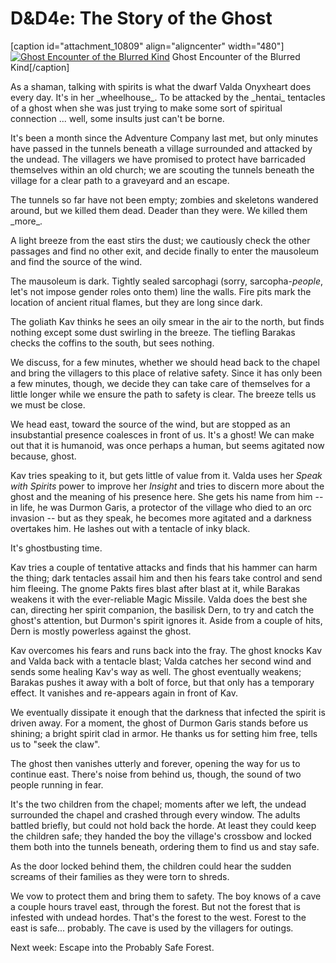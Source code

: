 # D&D4e: The Story of the Ghost

[caption id="attachment\_10809" align="aligncenter" width="480"][![Ghost Encounter of the Blurred Kind](http://westkarana.com/wp-content/uploads/2013/03/chrome-2013-03-28-22-13-50-43-480x269.jpg)](http://westkarana.com/wp-content/uploads/2013/03/chrome-2013-03-28-22-13-50-43.jpg) Ghost Encounter of the Blurred Kind[/caption]

As a shaman, talking with spirits is what the dwarf Valda Onyxheart does every day. It's in her \_wheelhouse\_. To be attacked by the \_hentai\_ tentacles of a ghost when she was just trying to make some sort of spiritual connection ... well, some insults just can't be borne.

It's been a month since the Adventure Company last met, but only minutes have passed in the tunnels beneath a village surrounded and attacked by the undead. The villagers we have promised to protect have barricaded themselves within an old church; we are scouting the tunnels beneath the village for a clear path to a graveyard and an escape.

The tunnels so far have not been empty; zombies and skeletons wandered around, but we killed them dead. Deader than they were. We killed them \_more\_.

A light breeze from the east stirs the dust; we cautiously check the other passages and find no other exit, and decide finally to enter the mausoleum and find the source of the wind.

The mausoleum is dark. Tightly sealed sarcophagi (sorry, sarcopha-*people*, let's not impose gender roles onto them) line the walls. Fire pits mark the location of ancient ritual flames, but they are long since dark.

The goliath Kav thinks he sees an oily smear in the air to the north, but finds nothing except some dust swirling in the breeze. The tiefling Barakas checks the coffins to the south, but sees nothing.

We discuss, for a few minutes, whether we should head back to the chapel and bring the villagers to this place of relative safety. Since it has only been a few minutes, though, we decide they can take care of themselves for a little longer while we ensure the path to safety is clear. The breeze tells us we must be close.

We head east, toward the source of the wind, but are stopped as an insubstantial presence coalesces in front of us. It's a ghost! We can make out that it is humanoid, was once perhaps a human, but seems agitated now because, ghost.

Kav tries speaking to it, but gets little of value from it. Valda uses her *Speak with Spirits* power to improve her *Insight* and tries to discern more about the ghost and the meaning of his presence here. She gets his name from him -- in life, he was Durmon Garis, a protector of the village who died to an orc invasion -- but as they speak, he becomes more agitated and a darkness overtakes him. He lashes out with a tentacle of inky black.

It's ghostbusting time.

Kav tries a couple of tentative attacks and finds that his hammer can harm the thing; dark tentacles assail him and then his fears take control and send him fleeing. The gnome Pakts fires blast after blast at it, while Barakas weakens it with the ever-reliable Magic Missile. Valda does the best she can, directing her spirit companion, the basilisk Dern, to try and catch the ghost's attention, but Durmon's spirit ignores it. Aside from a couple of hits, Dern is mostly powerless against the ghost.

Kav overcomes his fears and runs back into the fray. The ghost knocks Kav and Valda back with a tentacle blast; Valda catches her second wind and sends some healing Kav's way as well. The ghost eventually weakens; Barakas pushes it away with a bolt of force, but that only has a temporary effect. It vanishes and re-appears again in front of Kav.

We eventually dissipate it enough that the darkness that infected the spirit is driven away. For a moment, the ghost of Durmon Garis stands before us shining; a bright spirit clad in armor. He thanks us for setting him free, tells us to "seek the claw".



The ghost then vanishes utterly and forever, opening the way for us to continue east. There's noise from behind us, though, the sound of two people running in fear.

It's the two children from the chapel; moments after we left, the undead surrounded the chapel and crashed through every window. The adults battled briefly, but could not hold back the horde. At least they could keep the children safe; they handed the boy the village's crossbow and locked them both into the tunnels beneath, ordering them to find us and stay safe.

As the door locked behind them, the children could hear the sudden screams of their families as they were torn to shreds.

We vow to protect them and bring them to safety. The boy knows of a cave a couple hours travel east, through the forest. But not the forest that is infested with undead hordes. That's the forest to the west. Forest to the east is safe... probably. The cave is used by the villagers for outings.

Next week: Escape into the Probably Safe Forest.

